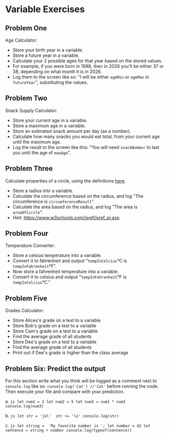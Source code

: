 
# Variable Exercises


## Problem One

Age Calculator:
 * Store your birth year in a variable.
 * Store a future year in a variable.
 * Calculate your 2 possible ages for that year based on the stored values.
 * For example, if you were born in 1988, then in 2026 you'll be either 37 or 38, depending on what month it is in 2026.
 * Log them to the screen like so: "I will be either `ageMin` or `ageMax` in `futureYear`", substituting the values.


## Problem Two

Snack Supply Calculator:
 * Store your current age in a variable.
 * Store a maximum age in a variable.
 * Store an estimated snack amount per day (as a number).
 * Calculate how many snacks you would eat total, from your current age until the maximum age.
 * Log the result to the screen like this: "You will need `snackNumber` to last you until the age of `maxAge`".

## Problem Three

Calculate properties of a circle, using the definitions [here](http://math2.org/math/geometry/circles.htm).
 * Store a radius into a variable.
 * Calculate the circumference based on the radius, and log "The circumference is `circumferenceResult`".
 * Calculate the area based on the radius, and log "The area is `areaOfCircle`".
 * Hint: https://www.w3schools.com/jsref/jsref_pi.asp

## Problem Four

Temperature Converter:
 * Store a celsius temperature into a variable.
 * Convert it to fahrenheit and output "`tempInCelcius`°C is `tempInFahrenheit`°F".
 * Now store a fahrenheit temperature into a variable.
 * Convert it to celsius and output "`tempInFahrenheit`°F is `tempInCelcius`°C."


## Problem Five

Grades Calculator:
 * Store Alices's grade on a test to a variable
 * Store Bob's grade on a test to a variable
 * Store Cam's grade on a test to a variable
 * Find the average grade of all students
 * Store Dee's grade on a test to a variable
 * Find the average grade of all students
 * Print out if Dee's grade is higher than the class average

## Problem Six: Predict the output

For this section write what you think will be logged as a comment next to `console.log` like so: `console.log('Cat') //'Cat'` before running the code. Then execute your file and compare with your prediction.

a. 
    ```js
    let num1 = 2
    let num2 = 5
    let num3 = num1 * num2
    console.log(num3)
    ```

b. 
    ```js
    let str = 'jel' 
    str += 'lo'
    console.log(str)
    ```

c. 
    ```js
    let string =  'My favorite number is ';
    let number = 42
    let sentence = string + number
    console.log(typeof(sentence))
    ```


